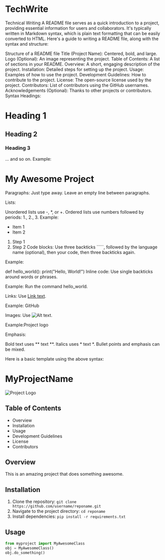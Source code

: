 # TechWrite
Technical Writing
A README file serves as a quick introduction to a project, providing essential information for users and collaborators. It's typically written in Markdown syntax, which is plain text formatting that can be easily converted to HTML. Here's a guide to writing a README file, along with the syntax and structure:

Structure of a README file
Title (Project Name): Centered, bold, and large.
Logo (Optional): An image representing the project.
Table of Contents: A list of sections in your README.
Overview: A short, engaging description of the project.
Installation: Detailed steps for setting up the project.
Usage: Examples of how to use the project.
Development Guidelines: How to contribute to the project.
License: The open-source license used by the project.
Contributors: List of contributors using the GitHub usernames.
Acknowledgements (Optional): Thanks to other projects or contributors.
Syntax
Headings:

# Heading 1
## Heading 2
### Heading 3
... and so on.
Example:

# My Awesome Project
Paragraphs: Just type away. Leave an empty line between paragraphs.

Lists:

Unordered lists use -, *, or +.
Ordered lists use numbers followed by periods: 1., 2., 3.
Example:

- Item 1
- Item 2
1. Step 1
2. Step 2
Code blocks: Use three backticks `````, followed by the language name (optional), then your code, then three backticks again.

Example:

def hello_world():
    print("Hello, World!")
Inline code: Use single backticks around words or phrases.

Example: Run the command hello_world.

Links: Use [Link text](URL).

Example: GitHub

Images: Use ![Alt text](URL).

Example:Project logo

Emphasis:

Bold text uses ** text **.
Italics uses * text *.
Bullet points and emphasis can be mixed.

Here is a basic template using the above syntax:

# MyProjectName

![Project Logo](https://example.com/logo.png)

## Table of Contents
- Overview
- Installation
- Usage
- Development Guidelines
- License
- Contributors

## Overview
This is an amazing project that does something awesome.

## Installation
1. Clone the repository: `git clone https://github.com/username/reponame.git`
2. Navigate to the project directory: `cd reponame`
3. Install dependencies: `pip install -r requirements.txt`

## Usage
```python
from myproject import MyAwesomeClass
obj = MyAwesomeClass()
obj.do_something()
